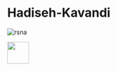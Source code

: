 # Hadiseh-Kavandi


![rsna](https://github.com/HadisKavandi/Hadiseh-Kavandi/assets/134537106/62bfef72-d45f-44eb-b4dc-9157fc424807)

<code><a href="https://www.python.org/" target="_blank"><img height="50" src="https://user-images.githubusercontent.com/44175575/188786451-c46a7918-61c7-46ca-b3ac-deb443264b0b.png"></a></code>
